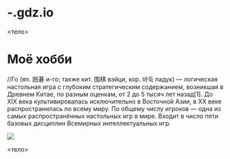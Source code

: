 # -.gdz.io
<html>
 <head></head>
 <тело>
 <h1>Моё хобби</h1>
 <p>//Го (яп. 囲碁 и-го; также кит. 围棋 вэйци, кор. 바둑 падук) — логическая настольная игра с глубоким стратегическим содержанием, возникшая в Древнем Китае, по разным оценкам, от 2 до 5 тысяч лет назад[1]. До XIX века культивировалась исключительно в Восточной Азии, в XX веке распространилась по всему миру. По общему числу игроков — одна из самых распространённых настольных игр в мире. Входит в число пяти базовых дисциплин Всемирных интеллектуальных игр.</p>
 <img width="//600 400" src="https://cossacksnn.ru/wp-content/uploads/2020/01/go-3.jpg ">

 <тело>
